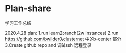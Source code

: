 # Plan-share
学习工作总结

2020.4.28
plan:
1.run learn2branch(2w instances)
2.run  https://github.com/bwilder0/clusternet 中的p-center 部分  
3.Create github repo and 调试ssh 远程登录
